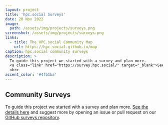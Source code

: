 ```yaml
---
layout: project
title: 'hpc.social Surveys'
date: 20 Nov 2022
image: 
  path: /assets/img/projects/surveys.png
screenshot: /assets/img/projects/surveys.png
links:
  - title: The HPC.social Community Map
    url: https://hpc-social.github.io/map
caption: hpc.social community surveys
description: >
  To guide this project we started with a survey and plan more.
  <a class="link" href="https://survey.hpc.social/" target="_blank">See the details here</a>! 
  <br>
accent_color: '#4fb1ba'
---
```



## Community Surveys

  To guide this project we started with a survey and plan more.
  [See the details here](https://survey.hpc.social/)
  and suggest more by opening an issue or pull request on our 
  [GitHub surveys repository](https://github.com/hpc-social/surveys).

